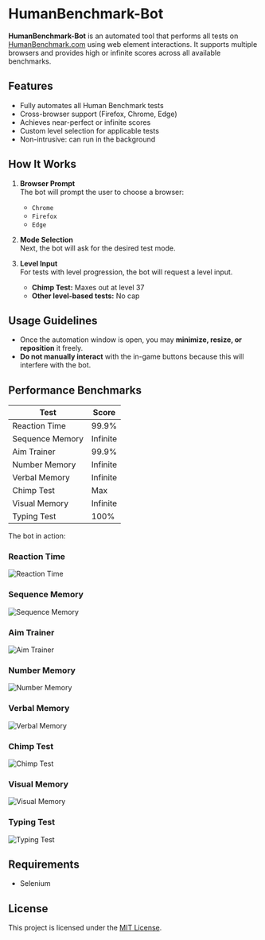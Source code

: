 # HumanBenchmark-Bot

**HumanBenchmark-Bot** is an automated tool that performs all tests on [HumanBenchmark.com](https://humanbenchmark.com) using web element interactions. It supports multiple browsers and provides high or infinite scores across all available benchmarks.

## Features

- Fully automates all Human Benchmark tests  
- Cross-browser support (Firefox, Chrome, Edge)  
- Achieves near-perfect or infinite scores  
- Custom level selection for applicable tests  
- Non-intrusive: can run in the background

## How It Works

1. **Browser Prompt**  
   The bot will prompt the user to choose a browser:  
   - `Chrome`  
   - `Firefox`  
   - `Edge`  
   
2. **Mode Selection**  
   Next, the bot will ask for the desired test mode.

3. **Level Input**  
   For tests with level progression, the bot will request a level input.  
   - **Chimp Test:** Maxes out at level 37  
   - **Other level-based tests:** No cap

## Usage Guidelines

- Once the automation window is open, you may **minimize, resize, or reposition** it freely.  
- **Do not manually interact** with the in-game buttons because this will interfere with the bot.

## Performance Benchmarks

| Test              | Score        |
|-------------------|--------------|
| Reaction Time     | 99.9%        |
| Sequence Memory   | Infinite     |
| Aim Trainer       | 99.9%        |
| Number Memory     | Infinite     |
| Verbal Memory     | Infinite     |
| Chimp Test        | Max          |
| Visual Memory     | Infinite     |
| Typing Test       | 100%         |


The bot in action:

### Reaction Time
![Reaction Time](video/Reactiontime.gif)

### Sequence Memory
![Sequence Memory](video/sequencememory.gif)

### Aim Trainer
![Aim Trainer](video/Aimtrainer.gif)

### Number Memory
![Number Memory](video/numbermemory.gif)

### Verbal Memory
![Verbal Memory](video/verbalmemory.gif)

### Chimp Test
![Chimp Test](video/Chimptest.gif)

### Visual Memory
![Visual Memory](video/Visualmemory.gif)

### Typing Test
![Typing Test](video/Typingtest.gif)

## Requirements

- Selenium

## License

This project is licensed under the [MIT License](LICENSE).

